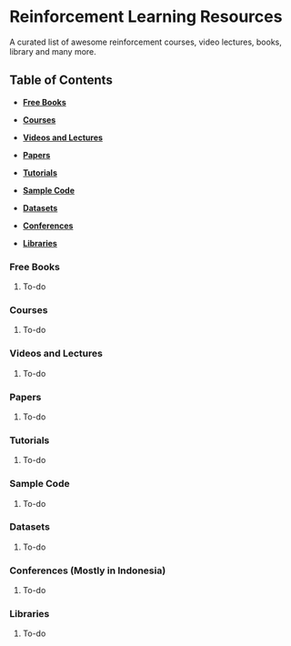 # Reinforcement Learning Resources
A curated list of awesome reinforcement courses, video lectures, books, library and many more. 

## Table of Contents
* **[Free Books](#free-books)**

* **[Courses](#courses)**

* **[Videos and Lectures](#videos-and-lecturers)**

* **[Papers](papers)**

* **[Tutorials](tutorials)**

* **[Sample Code](sample-code)**

* **[Datasets](datasets)**

* **[Conferences](conferences)**

* **[Libraries](libraries)**

### Free Books
1. To-do

### Courses
1. To-do

### Videos and Lectures
1. To-do

### Papers
1. To-do

### Tutorials
1. To-do

### Sample Code
1. To-do

### Datasets
1. To-do

### Conferences (Mostly in Indonesia)
1. To-do

### Libraries
1. To-do